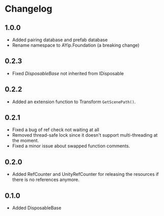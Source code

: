 # Changelog
## 1.0.0
- Added pairing database and prefab database
- Rename namespace to AYip.Foundation (a breaking change)

## 0.2.3
- Fixed *DisposableBase* not inherited from IDisposable

## 0.2.2
- Added an extension function to Transform `GetScenePath()`.

## 0.2.1
- Fixed a bug of ref check not waiting at all
- Removed thread-safe lock since it doesn't support multi-threading at the moment.
- Fixed a minor issue about swapped function comments.

## 0.2.0
- Added RefCounter and UnityRefCounter for releasing the resources if there is no references anymore.

## 0.1.0
- Added DisposableBase